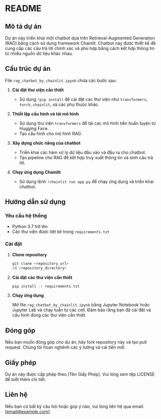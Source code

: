 
# README

## Mô tả dự án

Dự án này triển khai một chatbot dựa trên Retrieval-Augmented Generation (RAG) bằng cách sử dụng framework Chainlit. Chatbot này được thiết kế để cung cấp các câu trả lời chính xác và phù hợp bằng cách kết hợp thông tin từ nhiều nguồn dữ liệu khác nhau.

## Cấu trúc dự án

File `rag_chatbot_by_chainlit.ipynb` chứa các bước sau:

1. **Cài đặt thư viện cần thiết**
   - Sử dụng `!pip install` để cài đặt các thư viện như `transformers`, `torch`, `chainlit`, và các phụ thuộc khác.

2. **Thiết lập cấu hình và tải mô hình**
   - Sử dụng thư viện `transformers` để tải các mô hình tiền huấn luyện từ Hugging Face.
   - Tạo cấu hình cho mô hình RAG.

3. **Xây dựng chức năng của chatbot**
   - Triển khai các hàm xử lý dữ liệu đầu vào và đầu ra cho chatbot.
   - Tạo pipeline cho RAG để kết hợp truy xuất thông tin và sinh câu trả lời.

4. **Chạy ứng dụng Chainlit**
   - Sử dụng lệnh `!chainlit run app.py` để chạy ứng dụng và triển khai chatbot.

## Hướng dẫn sử dụng

### Yêu cầu hệ thống

- Python 3.7 trở lên
- Các thư viện được liệt kê trong `requirements.txt`

### Cài đặt

1. **Clone repository**

   ```bash
   git clone <repository_url>
   cd <repository_directory>
   ```

2. **Cài đặt các thư viện cần thiết**

   ```bash
   pip install -r requirements.txt
   ```

3. **Chạy ứng dụng**

   Mở file `rag_chatbot_by_chainlit.ipynb` bằng Jupyter Notebook hoặc Jupyter Lab và chạy tuần tự các cell. Đảm bảo rằng bạn đã cài đặt và cấu hình đúng các thư viện cần thiết.

## Đóng góp

Nếu bạn muốn đóng góp cho dự án, hãy fork repository này và tạo pull request. Chúng tôi hoan nghênh các ý tưởng và cải tiến mới.

## Giấy phép

Dự án này được cấp phép theo [Tên Giấy Phép]. Vui lòng xem tệp LICENSE để biết thêm chi tiết.

## Liên hệ

Nếu bạn có bất kỳ câu hỏi hoặc góp ý nào, vui lòng liên hệ qua email: [email@example.com].
